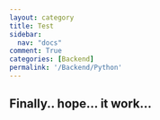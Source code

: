 ```yaml
---
layout: category
title: Test
sidebar:
  nav: "docs"
comment: True 
categories: [Backend]
permalink: '/Backend/Python'
---
```


## Finally.. hope... it work... 
